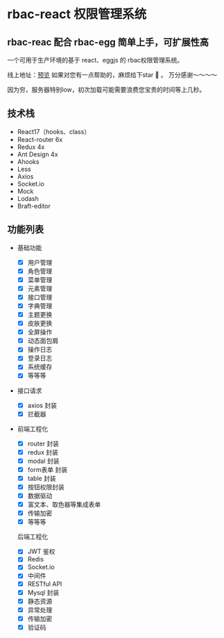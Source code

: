 # rbac-react 权限管理系统

## rbac-reac 配合 rbac-egg 简单上手，可扩展性高

一个可用于生产环境的基于 react、eggjs 的 rbac权限管理系统。

线上地址：[预览](https://admin.hellotanwei.cn/login)  如果对您有一点帮助的，麻烦给下star 🌟 。 万分感谢～～～～

因为穷，服务器特别low，初次加载可能需要浪费您宝贵的时间等上几秒。

## 技术栈

- React17（hooks、class）
- React-router 6x
- Redux 4x
- Ant Design 4x
- Ahooks
- Less
- Axios
- Socket.io
- Mock
- Lodash
- Braft-editor

## 功能列表

- 基础功能

  - [X] 用户管理
  - [X] 角色管理
  - [X] 菜单管理
  - [X] 元素管理
  - [X] 接口管理
  - [X] 字典管理
  - [X] 主题更换
  - [X] 皮肤更换
  - [X] 全屏操作
  - [X] 动态面包屑
  - [X] 操作日志
  - [X] 登录日志
  - [X] 系统缓存
  - [X] 等等等
- 接口请求

  - [X] axios 封装
  - [X] 拦截器
- 前端工程化

  - [X] router 封装
  - [X] redux 封装
  - [X] modal 封装
  - [X] form表单 封装
  - [X] table 封装
  - [X] 按钮权限封装
  - [X] 数据驱动
  - [X] 富文本、取色器等集成表单
  - [X] 传输加密
  - [X] 等等等

  后端工程化

  - [X] JWT 鉴权
  - [X] Redis
  - [X] Socket.io
  - [X] 中间件
  - [X] RESTful API
  - [X] Mysql 封装
  - [X] 静态资源
  - [X] 异常处理
  - [X] 传输加密
  - [X] 验证码
